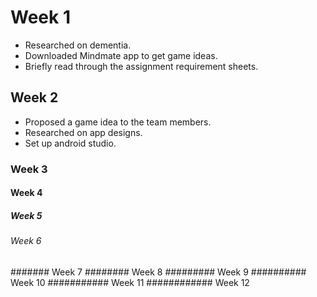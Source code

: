 # Week 1
  * Researched on dementia.
  * Downloaded Mindmate app to get game ideas.
  * Briefly read through the assignment requirement sheets.
## Week 2
  * Proposed a game idea to the team members.
  * Researched on app designs.
  * Set up android studio.
### Week 3
#### Week 4
##### Week 5
###### Week 6
####### Week 7
######## Week 8
######### Week 9
########## Week 10
########### Week 11
############ Week 12